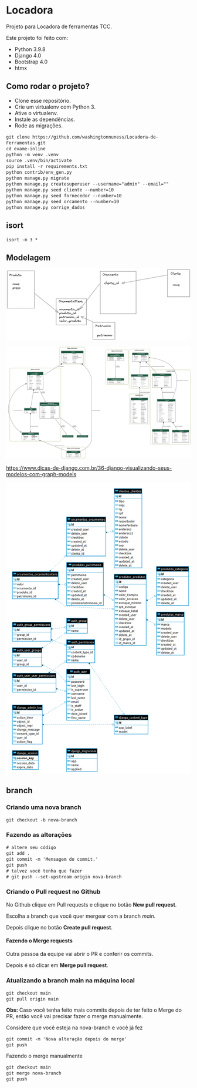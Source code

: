 # Locadora

Projeto para Locadora de ferramentas TCC.


Este projeto foi feito com:

* Python 3.9.8
* Django 4.0
* Bootstrap 4.0
* htmx


## Como rodar o projeto?

* Clone esse repositório.
* Crie um virtualenv com Python 3.
* Ative o virtualenv.
* Instale as dependências.
* Rode as migrações.


```
git clone https://github.com/washingtonnuness/Locadora-de-Ferramentas.git
cd exame-inline
python -m venv .venv
source .venv/bin/activate
pip install -r requirements.txt
python contrib/env_gen.py
python manage.py migrate
python manage.py createsuperuser --username="admin" --email=""
python manage.py seed cliente --number=10
python manage.py seed fornecedor --number=10
python manage.py seed orcamento --number=10
python manage.py corrige_dados
```



## isort

```
isort -m 3 *
```

## Modelagem

![orcamentos_modelagem2.png](img/orcamentos_modelagem2.png)

![models.png](img/models.png)

https://www.dicas-de-django.com.br/36-django-visualizando-seus-modelos-com-graph-models


![diagrama_ER_DBeaver.png](img/diagrama_ER_DBeaver.png)

## branch

### Criando uma nova branch

```
git checkout -b nova-branch
```

### Fazendo as alterações

```
# altere seu código
git add .
git commit -m 'Mensagem do commit.'
git push
# talvez você tenha que fazer
# git push --set-upstream origin nova-branch
```

### Criando o Pull request no Github

No Github clique em Pull requests e clique no botão **New pull request**.

Escolha a branch que você quer mergear com a branch *main*.

Depois clique no botão **Create pull request**.


#### Fazendo o Merge requests

Outra pessoa da equipe vai abrir o PR e conferir os commits.

Depois é só clicar em **Merge pull request**.

### Atualizando a branch main na máquina local

```
git checkout main
git pull origin main
```

**Obs:** Caso você tenha feito mais commits depois de ter feito o Merge do PR, então você vai precisar fazer o merge manualmente.

Considere que você esteja na nova-branch e você já fez

```
git commit -m 'Nova alteração depois do merge'
git push
```

Fazendo o merge manualmente

```
git checkout main
git merge nova-branch
git push
```